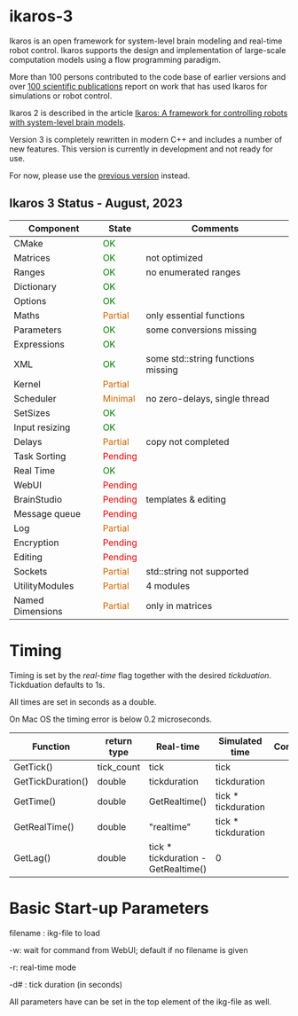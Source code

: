 # ikaros-3

Ikaros is an open framework for system-level brain modeling and real-time robot control. Ikaros supports the design and implementation of large-scale computation models using a flow programming paradigm. 

More than 100 persons  contributed to the code base of earlier versions and over [100 scientific publications](http://www.ikaros-project.org/publications/) report on work that has used Ikaros for simulations or robot control.

Ikaros 2 is described in the article [Ikaros: A framework for controlling robots with system-level brain models](https://journals.sagepub.com/doi/full/10.1177/1729881420925002).


Version 3 is completely rewritten in modern C++ and includes a number of new features. 
This version is currently in development and not ready for use. 

For now, please use the [previous version](https://github.com/ikaros-project/ikaros) instead.

## Ikaros 3 Status - August, 2023

| Component | State | Comments |
| ----|----|----| 
| CMake             |<div style="color:green">OK |   |
| Matrices          |<div style="color:green">OK | not optimized |
| Ranges            |<div style="color:green">OK | no enumerated ranges |
| Dictionary        |<div style="color:green">OK |  |
| Options           |<div style="color:green">OK |
| Maths             |<div style="color:#c60">Partial | only essential functions |
| Parameters        |<div style="color:green">OK | some conversions missing |
| Expressions       |<div style="color:green">OK |  |
| XML               |<div style="color:green">OK | some std::string functions missing |
| Kernel            |<div style="color:#c60">Partial |  |
| Scheduler         |<div style="color:#c60">Minimal | no zero-delays, single thread |
| SetSizes    |     <div style="color:green">OK | 
| Input resizing    |<div style="color:green">OK     |  |
| Delays            |<div style="color:#c60">Partial | copy not completed |
| Task Sorting      |<div style="color:#e00">Pending |  |
| Real Time         |<div style="color:green">OK |  |
| WebUI             |<div style="color:#e00">Pending |  |
| BrainStudio       |<div style="color:#e00">Pending | templates & editing |
| Message queue     |<div style="color:#e00">Pending |  |
| Log               |<div style="color:#c60">Partial |  |
| Encryption        |<div style="color:#e00">Pending |  |
| Editing           |<div style="color:#e00">Pending |  |
| Sockets           |<div style="color:#c60">Partial | std::string not supported |
| UtilityModules    |<div style="color:#c60">Partial | 4 modules |
| Named Dimensions  |<div style="color:#c60">Partial | only in matrices |



# Timing

Timing is set by the *real-time* flag together with the desired *tickduation*. Tickduation defaults to 1s.

All times are set in seconds as a double.

On Mac OS the timing error is below 0.2 microseconds.

 Function | return type |Real-time | Simulated time | Comment
| ----|----|----|----|---|
| GetTick() | tick_count  |tick | tick | 
| GetTickDuration() | double  | tickduration | tickduration 
| GetTime() | double  | GetRealtime() | tick * tickduration 
| GetRealTime() | double  | "realtime" | tick * tickduration 
| GetLag()  | double  | tick * tickduration - GetRealtime() | 0 

# Basic Start-up Parameters

filename :   ikg-file to load

-w: wait for command from WebUI; default if no filename is given

-r: real-time mode

-d# : tick duration (in seconds)

All parameters have can be set in the top element of the ikg-file as well.